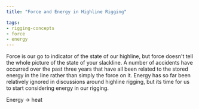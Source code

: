 ```yaml
---
title: "Force and Energy in Highline Rigging"

tags:
- rigging-concepts
- force
- energy
---
```


Force is our go to indicator of the state of our highline, but force doesn't tell the whole picture of the state of your slackline. A number of accidents have occurred over the past three years that have all been related to the stored energy in the line rather than simply the force on it. Energy has so far been relatively ignored in discussions around highline rigging, but its time for us to start considering energy in our rigging.

Energy -> heat